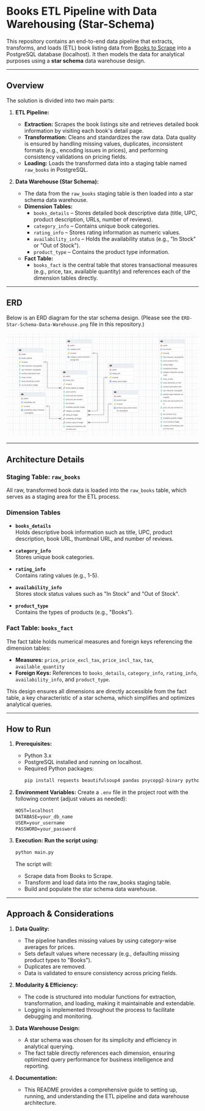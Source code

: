 # Books ETL Pipeline with Data Warehousing (Star-Schema)

This repository contains an end-to-end data pipeline that extracts, transforms, and loads (ETL) book listing data from [Books to Scrape](http://books.toscrape.com/) into a PostgreSQL database (localhost). It then models the data for analytical purposes using a **star schema** data warehouse design.

---

## Overview

The solution is divided into two main parts:

1. **ETL Pipeline:**  
   - **Extraction:** Scrapes the book listings site and retrieves detailed book information by visiting each book's detail page.
   - **Transformation:** Cleans and standardizes the raw data. Data quality is ensured by handling missing values, duplicates, inconsistent formats (e.g., encoding issues in prices), and performing consistency validations on pricing fields.
   - **Loading:** Loads the transformed data into a staging table named `raw_books` in PostgreSQL.

2. **Data Warehouse (Star Schema):**  
   - The data from the `raw_books` staging table is then loaded into a star schema data warehouse.
   - **Dimension Tables:**  
     - `books_details` – Stores detailed book descriptive data (title, UPC, product description, URLs, number of reviews).
     - `category_info` – Contains unique book categories.
     - `rating_info` – Stores rating information as numeric values.
     - `availability_info` – Holds the availability status (e.g., "In Stock" or "Out of Stock").
     - `product_type` – Contains the product type information.
   - **Fact Table:**  
     - `books_fact` is the central table that stores transactional measures (e.g., price, tax, available quantity) and references each of the dimension tables directly.

---

## ERD

Below is an ERD diagram for the star schema design. (Please see the `ERD-Star-Schema-Data-Warehouse.png` file in this repository.)

![ERD Diagram](ERD-Star-Schema-Data-Warehouse.png)

---

## Architecture Details

### Staging Table: `raw_books`

All raw, transformed book data is loaded into the `raw_books` table, which serves as a staging area for the ETL process.

### Dimension Tables

- **`books_details`**  
  Holds descriptive book information such as title, UPC, product description, book URL, thumbnail URL, and number of reviews.

- **`category_info`**  
  Stores unique book categories.

- **`rating_info`**  
  Contains rating values (e.g., 1-5).

- **`availability_info`**  
  Stores stock status values such as "In Stock" and "Out of Stock".

- **`product_type`**  
  Contains the types of products (e.g., "Books").

### Fact Table: `books_fact`

The fact table holds numerical measures and foreign keys referencing the dimension tables:
- **Measures:** `price`, `price_excl_tax`, `price_incl_tax`, `tax`, `available_quantity`
- **Foreign Keys:** References to `books_details`, `category_info`, `rating_info`, `availability_info`, and `product_type`.

This design ensures all dimensions are directly accessible from the fact table, a key characteristic of a star schema, which simplifies and optimizes analytical queries.

---

## How to Run

1. **Prerequisites:**
   - Python 3.x
   - PostgreSQL installed and running on localhost.
   - Required Python packages:
     ```bash
     pip install requests beautifulsoup4 pandas psycopg2-binary python-dotenv
     ```

2. **Environment Variables:**
   Create a `.env` file in the project root with the following content (adjust values as needed):
   ```env
   HOST=localhost
   DATABASE=your_db_name
   USER=your_username
   PASSWORD=your_password

3. **Execution: Run the script using:**
   ```bash
   python main.py
   ```
   The script will:
   - Scrape data from Books to Scrape.
   - Transform and load data into the raw_books staging table.
   - Build and populate the star schema data warehouse.

---

## Approach & Considerations

1. **Data Quality:**
   - The pipeline handles missing values by using category-wise averages for prices.
   - Sets default values where necessary (e.g., defaulting missing product types to "Books").
   - Duplicates are removed.
   - Data is validated to ensure consistency across pricing fields.

2. **Modularity & Efficiency:**
   - The code is structured into modular functions for extraction, transformation, and loading, making it maintainable and extendable.
   - Logging is implemented throughout the process to facilitate debugging and monitoring.

3. **Data Warehouse Design:**
   - A star schema was chosen for its simplicity and efficiency in analytical querying.
   - The fact table directly references each dimension, ensuring optimized query performance for business intelligence and reporting.
  
4. **Documentation:**
   - This README provides a comprehensive guide to setting up, running, and understanding the ETL pipeline and data warehouse architecture.
